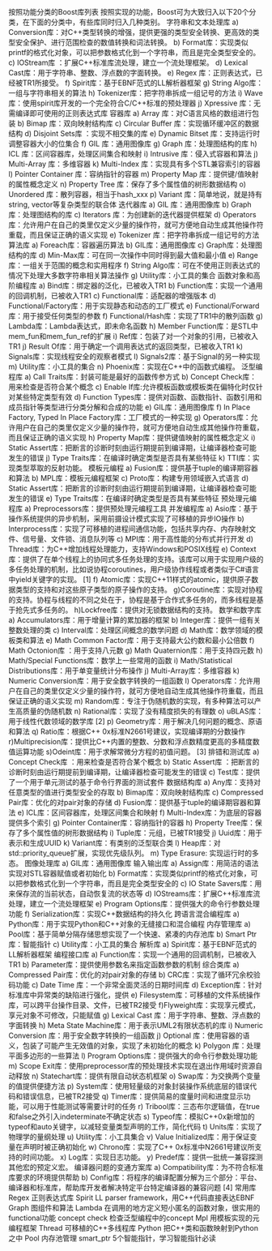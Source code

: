 按照功能分类的Boost库列表
按照实现的功能，Boost可为大致归入以下20个分类，在下面的分类中，有些库同时归入几种类别。
字符串和文本处理库
a) Conversion库：对C++类型转换的增强，提供更强的类型安全转换、更高效的类型安全保护、进行范围检查的数值转换和词法转换。
b) Format库：实现类似printf的格式化对象，可以把参数格式化到一个字符串，而且是完全类型安全的。
c) IOStream库 ：扩展C++标准库流处理，建立一个流处理框架。
d) Lexical Cast库：用于字符串、整数、浮点数的字面转换。
e) Regex 库：正则表达式，已经被TR1所接受。
f) Spirit库：基于EBNF范式的LL解析器框架
g) String Algo库：一组与字符串相关的算法
h) Tokenizer库：把字符串拆成一组记号的方法
i) Wave库：使用spirit库开发的一个完全符合C/C++标准的预处理器
j) Xpressive 库：无需编译即可使用的正则表达式库
容器库
a) Array 库：对C语言风格的数组进行包装
b) Bimap 库：双向映射结构库
c) Circular Buffer 库：实现循环缓冲区的数据结构
d) Disjoint Sets库 ：实现不相交集的库
e) Dynamic Bitset 库：支持运行时调整容器大小的位集合
f) GIL 库：通用图像库
g) Graph 库：处理图结构的库
h) ICL 库：区间容器库，处理区间集合和映射
i) Intrusive 库：侵入式容器和算法
j) Multi-Array 库：多维容器
k) Multi-Index 库：实现具有多个STL兼容索引的容器
l) Pointer Container 库：容纳指针的容器
m) Property Map 库：提供键/值映射的属性概念定义
n) Property Tree 库：保存了多个属性值的树形数据结构
o) Unordered 库：散列容器，相当于hash_xxx
p) Variant 库：简单地说，就是持有string, vector等复杂类型的联合体
迭代器库
a) GIL 库：通用图像库
b) Graph 库：处理图结构的库
c) Iterators 库：为创建新的迭代器提供框架
d) Operators 库：允许用户在自己的类里仅定义少量的操作符，就可方便地自动生成其他操作符重载，而且保证正确的语义实现
e) Tokenizer 库：把字符串拆成一组记号的方法
算法库
a) Foreach库：容器遍历算法
b) GIL库：通用图像库
c) Graph库：处理图结构的库
d) Min-Max库：可在同一次操作中同时得到最大值和最小值
e) Range库：一组关于范围的概念和实用程序
f) String Algo库：可在不使用正则表达式的情况下处理大多数字符串相关算法操作
g) Utility库：小工具的集合
函数对象和高阶编程库
a) Bind库：绑定器的泛化，已被收入TR1
b) Function库：实现一个通用的回调机制，已被收入TR1
c) Functional库：适配器的增强版本
d) Functional/Factory库：用于实现静态和动态的工厂模式
e) Functional/Forward库：用于接受任何类型的参数
f) Functional/Hash库：实现了TR1中的散列函数
g) Lambda库：Lambda表达式，即未命名函数
h) Member Function库：是STL中mem_fun和mem_fun_ref的扩展
i) Ref库：包装了对一个对象的引用，已被收入TR1
j) Result Of库：用于确定一个调用表达式的返回类型，已被收入TR1
k) Signals库：实现线程安全的观察者模式
l) Signals2库：基于Signal的另一种实现
m) Utility库：小工具的集合
n) Phoenix库：实现在C++中的函数式编程。
泛型编程库
a) Call Traits库：封装可能是最好的函数传参方式
b) Concept Check库：用来检查是否符合某个概念
c) Enable If库:允许模板函数或模板类在偏特化时仅针对某些特定类型有效
d) Function Types库：提供对函数、函数指针、函数引用和成员指针等类型进行分类分解和合成的功能
e) GIL库：通用图像库
f) In Place Factory, Typed In Place Factory库：工厂模式的一种实现
g) Operators库：允许用户在自己的类里仅定义少量的操作符，就可方便地自动生成其他操作符重载，而且保证正确的语义实现
h) Property Map库：提供键值映射的属性概念定义
i) Static Assert库：把断言的诊断时刻由运行期提前到编译期，让编译器检查可能发生的错误
j) Type Traits库：在编译时确定类型是否具有某些特征
k) TTI库：实现类型萃取的反射功能。
模板元编程
a) Fusion库：提供基于tuple的编译期容器和算法
b) MPL库：模板元编程框架
c) Proto库：构建专用领域嵌入式语言
d) Static Assert库：把断言的诊断时刻由运行期提前到编译期，让编译器检查可能发生的错误
e) Type Traits库：在编译时确定类型是否具有某些特征
预处理元编程库
a) Preprocessors库：提供预处理元编程工具
并发编程库
a) Asio库：基于操作系统提供的异步机制，采用前摄设计模式实现了可移植的异步IO操作
b) Interprocess库：实现了可移植的进程间通信功能，包括共享内存、内存映射文件、信号量、文件锁、消息队列等
c) MPI库：用于高性能的分布式并行开发
d) Thread库：为C++增加线程处理能力，支持Windows和POSIX线程
e) Context库：提供了在单个线程上的协同式多任务处理的支持。该库可以用于实现用户级的多任务处理的机制，比如说协程coroutines，用户级协作线程或者类似于C#语言中yield关键字的实现。 [1] 
f) Atomic库：实现C++11样式的atomic，提供原子数据类型的支持和对这些原子类型的原子操作的支持。
g)Coroutine库：实现对协程的支持。协程与线程的不同之处在于，协程是基于合作式多任务的，而多线程是基于抢先式多任务的。
h)Lockfree库：提供对无锁数据结构的支持。
数学和数字库
a) Accumulators库：用于增量计算的累加器的框架
b) Integer库：提供一组有关整数处理的类
c) Interval库：处理区间概念的数学问题
d) Math库：数学领域的模板类和算法
e) Math Common Factor库：用于支持最大公约数和最小公倍数
f) Math Octonion库 ：用于支持八元数
g) Math Quaternion库：用于支持四元数
h) Math/Special Functions库：数学上一些常用的函数
i) Math/Statistical Distributions库：用于单变量统计分布操作
j) Multi-Array库：多维容器
k) Numeric Conversion库：用于安全数字转换的一组函数
l) Operators库：允许用户在自己的类里仅定义少量的操作符，就可方便地自动生成其他操作符重载，而且保证正确的语义实现
m) Random库：专注于伪随机数的实现，有多种算法可以产生高质量的伪随机数
n) Rational库：实现了没有精度损失的有理数
o) uBLAS库：用于线性代数领域的数学库 [2] 
p) Geometry库：用于解决几何问题的概念、原语和算法
q) Ratio库：根据C++ 0x标准N2661号建议，实现编译期的分数操作
r)Multiprecision库：提供比C++内置的整数、分数和浮点数精度更高的多精度数值运算功能
s)Odeint库：用于求解常微分方程的初值问题。 [3] 
排错和测试库
a) Concept Check库 ：用来检查是否符合某个概念
b) Static Assert库 ：把断言的诊断时刻由运行期提前到编译期，让编译器检查可能发生的错误
c) Test库：提供了一个用于单元测试的基于命令行界面的测试套件
数据结构库
a) Any库：支持对任意类型的值进行类型安全的存取
b) Bimap库：双向映射结构库
c) Compressed Pair库：优化的对pair对象的存储
d) Fusion库：提供基于tuple的编译期容器和算法
e) ICL库：区间容器库，处理区间集合和映射
f) Multi-Index库：为底层的容器提供多个索引
g) Pointer Container库：容纳指针的容器
h) Property Tree库：保存了多个属性值的树形数据结构
i) Tuple库：元组，已被TR1接受
j) Uuid库：用于表示和生成UUID
k) Variant库：有类别的泛型联合类
l) Heap库：对std::priority_queue扩展，实现优先级队列。
m) Type Erasure: 实现运行时的多态。
图像处理库
a) GIL库：通用图像库
输入输出库
a) Assign库：用简洁的语法实现对STL容器赋值或者初始化
b) Format库：实现类似printf的格式化对象，可以把参数格式化到一个字符串，而且是完全类型安全的
c) IO State Savers库：用来保存流的当前状态，自动恢复流的状态等
d) IOStreams库：扩展C++标准库流处理，建立一个流处理框架
e) Program Options库：提供强大的命令行参数处理功能
f) Serialization库：实现C++数据结构的持久化
跨语言混合编程库
a) Python库：用于实现Python和C++对象的无缝接口和混合编程
内存管理库
a) Pool库：基于简单分隔存储思想实现了一个快速、紧凑的内存池库
b) Smart Ptr库：智能指针
c) Utility库：小工具的集合
解析库
a) Spirit库：基于EBNF范式的LL解析器框架
编程接口库
a) Function库：实现一个通用的回调机制，已被收入TR1
b) Parameter库：提供使用参数名来指定函数参数的机制
综合类库
a) Compressed Pair库：优化的对pair对象的存储
b) CRC库：实现了循环冗余校验码功能
c) Date Time 库：一个非常全面灵活的日期时间库
d) Exception库：针对标准库中异常类的缺陷进行强化，提供
e) Filesystem库：可移植的文件系统操作库，可以跨平台操作目录、文件，已被TR2接受
f)Flyweight库：实现享元模式，享元对象不可修改，只能赋值
g) Lexical Cast 库：用于字符串、整数、浮点数的字面转换
h) Meta State Machine库：用于表示UML2有限状态机的库
i) Numeric Conversion 库：用于安全数字转换的一组函数
j) Optional 库：使用容器的语义，包装了可能产生无效值的对象，实现了未初始化的概念
k) Polygon 库：处理平面多边形的一些算法
l) Program Options库：提供强大的命令行参数处理功能
m) Scope Exit库：使用preprocessor库的预处理技术实现在退出作用域时资源自动释放
n) Statechart库：提供有限自动状态机框架
o) Swap库：为交换两个变量的值提供便捷方法
p) System库：使用轻量级的对象封装操作系统底层的错误代码和错误信息，已被TR2接受
q) Timer库：提供简易的度量时间和进度显示功能，可以用于性能测试等需要计时的任务
r) Tribool库：三态布尔逻辑值，在true和false之外引入indeterminate不确定状态
s) Typeof库：模拟C++0x新增加的typeof和auto关键字，以减轻变量类型声明的工作，简化代码
t) Units库：实现了物理学的量纲处理
u) Utility库：小工具集合
v) Value Initialized库：用于保证变量在声明时被正确初始化
w) Chrono库：实现了C++ 0x标准中N2661号建议所支持的时间功能。
x) Log库：实现日志功能。
y) Predef库：提供一批统一兼容探测其他宏的预定义宏。
编译器问题的变通方案库
a) Compatibility库：为不符合标准库要求的环境提供帮助
b) Config库：将程序的编译配置分解为三个部分：平台、编译器和标准库，帮助库开发者解决特定平台特定编译器的兼容问题 [4] 
常用库
Regex
正则表达式库
Spirit
LL parser framework，用C++代码直接表达EBNF
Graph
图组件和算法
Lambda
在调用的地方定义短小匿名的函数对象，很实用的functional功能
concept check
检查泛型编程中的concept
Mpl
用模板实现的元编程框架
Thread
可移植的C++多线程库
Python
把C++类和函数映射到Python之中
Pool
内存池管理
smart_ptr
5个智能指针，学习智能指针必读